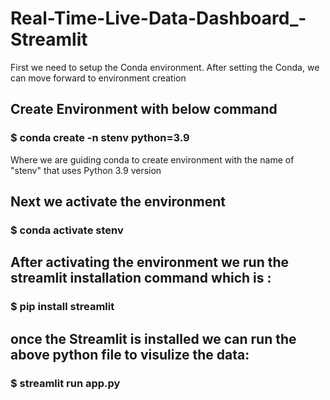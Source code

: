 # Real-Time-Live-Data-Dashboard_-Streamlit

First we need to setup the Conda environment. After setting the Conda, we can move forward to environment creation

## Create Environment with below command
### $ conda create -n stenv python=3.9
Where we are guiding conda to create environment with the name of "stenv" that uses Python 3.9 version

## Next we activate the environment
### $ conda activate stenv
## After activating the environment we run the streamlit installation command which is :
### $ pip install streamlit
## once the Streamlit is installed we can run the above python file to visulize the data:
### $ streamlit run app.py
